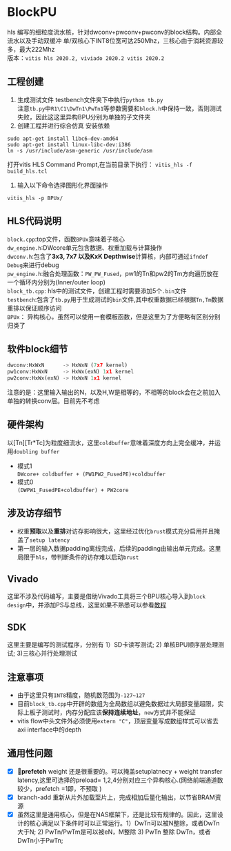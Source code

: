 # BlockPU
hls 编写的细粒度流水核，针对dwconv+pwconv+pwconv的block结构。内部全流水以及手动双缓冲
单/双核心下INT8位宽可达250Mhz，三核心由于消耗资源较多，最大222Mhz      
版本：```vitis hls 2020.2, viviado 2020.2 vitis 2020.2```  

## 工程创建
1. 生成测试文件
testbench文件夹下中执行```python tb.py```  
注意```tb.py```中```R1\C1\DwTn1\PwTn1```等参数需要和```block.h```中保持一致，否则测试失败，因此这这里异构BPU分别为单独的子文件夹     
2. 创建工程并进行综合仿真
安装依赖
```
sudo apt-get install libc6-dev-amd64
sudo apt-get install linux-libc-dev:i386
ln -s /usr/include/asm-generic /usr/include/asm
```
打开vitis HLS Command Prompt,在当前目录下执行：
```vitis_hls -f build_hls.tcl``` 

1. 输入以下命令选择图形化界面操作

```vitis_hls -p BPUx/```

## HLS代码说明
``block.cpp``:top文件，函数``BPUx``意味着子核心      
```dw_engine.h```:DWcore单元包含数据、权重加载与计算操作  
```dwconv.h```:包含了**3x3, 7x7 以及KxK Depthwise**计算核，内部可通过```ifndef Debug```来进行debug  
```pw_engine.h```:融合处理函数：```PW_PW_Fused```，pw1的Tn和pw2的Tm方向遍历放在一个循环内分别为(Inner/outer loop)    
```block_tb.cpp```: hls中的测试文件，创建工程时需要添加5个```.bin```文件    
```testbench```:包含了```tb.py```用于生成测试的```bin```文件,其中权重数据已经根据```Tn,Tm```数据重排以保证顺序访问      
```BPUx```： 异构核心，虽然可以使用一套模板函数，但是这里为了方便略有区别分别归类了          
## 软件block细节
```python
dwconv:HxWxN      -> HxWxN (7x7 kernel)
pw1conv:HxWxN     -> HxWx(exN) 1x1 kernel
pw2conv:HxWx(exN) -> HxWxN 1x1 kernel
```
注意的是：这里输入输出的N，以及H,W是相等的，不相等的block会在之前加入单独的转换conv层。目前先不考虑

## 硬件架构
以[Tn][Tr*Tc]为粒度细流水，这里```coldbuffer```意味着深度方向上完全缓冲，并运用```doubling buffer```  
- 模式1  
```DWcore+ coldbuffer + (PW1PW2_FusedPE)+coldbuffer```
- 模式0  
```(DWPW1_FusedPE+coldbuffer) + PW2core```
## 涉及访存细节
- 权重**预取**以及**重排**对访存影响很大，这里经过优化```brust```模式充分启用并且掩盖了```setup latency```
- 第一层的输入数据padding离线完成，后续的padding由输出单元完成。这里局限于```hls```，带判断条件的访存难以启动```brust```
## Vivado
这里不涉及代码编写，主要是借助Vivado工具将三个BPU核心导入到```block design```中，并添加PS与总线，这里如果不熟悉可以参看[教程](https://github.com/louvinci/HLStoFPGA)
## SDK
这里主要是编写的测试程序，分别有 1）SD卡读写测试; 2) 单核BPU顺序层处理测试; 3)三核心并行处理测试  
## 注意事项
- 由于这里只有```INT8```精度，随机数范围为```-127~127```    
- 目前```block_tb.cpp```中开辟的数组为全局数组以避免数据过大局部变量超限，实际上板子测试时，内存分配应该**保持连续地址**，```new```方式并不能保证
- vitis flow中头文件外必须使用```extern "C"```，顶层变量写成数组样式可以省去axi interface中的depth

## 通用性问题
- [x] :rocket:**prefetch** weight 还是很重要的。可以掩盖setuplatnecy + weight transfer latency,这里可选择的preload= 1,2,4分别对应三个异构核心.(网络前端通道数较少，prefetch =1即，不预取 )
- [x] branch-add 重新从片外加载至片上，完成相加后量化输出，以节省BRAM资源  
- [x] 虽然这里是通用核心，但是在NAS框架下，还是比较有规律的。因此，这里设计的核心满足以下条件时可以正常运行。1）DwTn可以被N整除，或者DwTn大于N; 2) PwTn/PwTm是可以被eN，M整除 3) PwTn 整除 DwTn，或者DwTn小于PwTn; 

